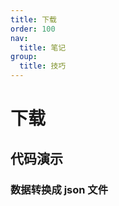 ```yaml
---
title: 下载
order: 100
nav:
  title: 笔记
group:
  title: 技巧
---
```


# 下载

## 代码演示

### 数据转换成 json 文件

<code src="./_demos/skill/download/data-json.tsx"></code>

